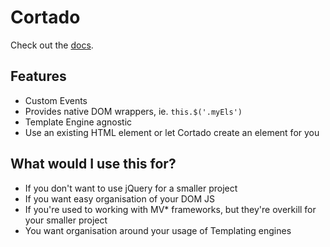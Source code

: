 # Cortado

Check out the [docs](http://benhowdle89.github.io/cortado/).

## Features

* Custom Events
* Provides native DOM wrappers, ie. `this.$('.myEls')`
* Template Engine agnostic
* Use an existing HTML element or let Cortado create an element for you

## What would I use this for?

* If you don't want to use jQuery for a smaller project
* If you want easy organisation of your DOM JS
* If you're used to working with MV* frameworks, but they're overkill for your smaller project
* You want organisation around your usage of Templating engines
